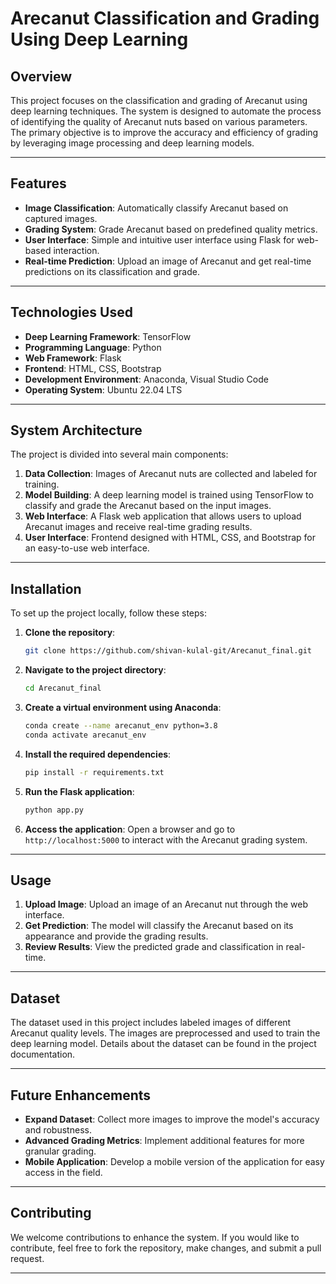 # Arecanut Classification and Grading Using Deep Learning

## Overview

This project focuses on the classification and grading of Arecanut using deep learning techniques. The system is designed to automate the process of identifying the quality of Arecanut nuts based on various parameters. The primary objective is to improve the accuracy and efficiency of grading by leveraging image processing and deep learning models.

---

## Features

- **Image Classification**: Automatically classify Arecanut based on captured images.
- **Grading System**: Grade Arecanut based on predefined quality metrics.
- **User Interface**: Simple and intuitive user interface using Flask for web-based interaction.
- **Real-time Prediction**: Upload an image of Arecanut and get real-time predictions on its classification and grade.

---

## Technologies Used

- **Deep Learning Framework**: TensorFlow
- **Programming Language**: Python
- **Web Framework**: Flask
- **Frontend**: HTML, CSS, Bootstrap
- **Development Environment**: Anaconda, Visual Studio Code
- **Operating System**: Ubuntu 22.04 LTS

---

## System Architecture

The project is divided into several main components:

1. **Data Collection**: Images of Arecanut nuts are collected and labeled for training.
2. **Model Building**: A deep learning model is trained using TensorFlow to classify and grade the Arecanut based on the input images.
3. **Web Interface**: A Flask web application that allows users to upload Arecanut images and receive real-time grading results.
4. **User Interface**: Frontend designed with HTML, CSS, and Bootstrap for an easy-to-use web interface.

---

## Installation

To set up the project locally, follow these steps:

1. **Clone the repository**:
   ```bash
   git clone https://github.com/shivan-kulal-git/Arecanut_final.git
   ```

2. **Navigate to the project directory**:
   ```bash
   cd Arecanut_final
   ```

3. **Create a virtual environment using Anaconda**:
   ```bash
   conda create --name arecanut_env python=3.8
   conda activate arecanut_env
   ```

4. **Install the required dependencies**:
   ```bash
   pip install -r requirements.txt
   ```

5. **Run the Flask application**:
   ```bash
   python app.py
   ```

6. **Access the application**:
   Open a browser and go to `http://localhost:5000` to interact with the Arecanut grading system.

---

## Usage

1. **Upload Image**: Upload an image of an Arecanut nut through the web interface.
2. **Get Prediction**: The model will classify the Arecanut based on its appearance and provide the grading results.
3. **Review Results**: View the predicted grade and classification in real-time.

---

## Dataset

The dataset used in this project includes labeled images of different Arecanut quality levels. The images are preprocessed and used to train the deep learning model. Details about the dataset can be found in the project documentation.

---

## Future Enhancements

- **Expand Dataset**: Collect more images to improve the model's accuracy and robustness.
- **Advanced Grading Metrics**: Implement additional features for more granular grading.
- **Mobile Application**: Develop a mobile version of the application for easy access in the field.

---

## Contributing

We welcome contributions to enhance the system. If you would like to contribute, feel free to fork the repository, make changes, and submit a pull request.

---
